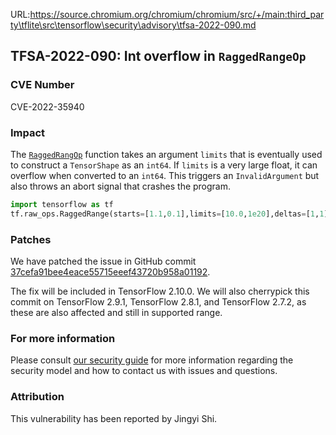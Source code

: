 URL:https://source.chromium.org/chromium/chromium/src/+/main:third_party\tflite\src\tensorflow\security\advisory\tfsa-2022-090.md
## TFSA-2022-090: Int overflow in `RaggedRangeOp`

### CVE Number
CVE-2022-35940

### Impact
The [`RaggedRangOp`](https://github.com/tensorflow/tensorflow/blob/0b6b491d21d6a4eb5fbab1cca565bc1e94ca9543/tensorflow/core/kernels/ragged_range_op.cc#L74-L88) function takes an argument `limits` that is eventually used to construct a `TensorShape` as an `int64`. If `limits` is a very large float, it can overflow when converted to an `int64`. This triggers an `InvalidArgument` but also throws an abort signal that crashes the program.
```python
import tensorflow as tf
tf.raw_ops.RaggedRange(starts=[1.1,0.1],limits=[10.0,1e20],deltas=[1,1])
```

### Patches
We have patched the issue in GitHub commit [37cefa91bee4eace55715eeef43720b958a01192](https://github.com/tensorflow/tensorflow/commit/37cefa91bee4eace55715eeef43720b958a01192).

The fix will be included in TensorFlow 2.10.0. We will also cherrypick this commit on TensorFlow 2.9.1, TensorFlow 2.8.1, and TensorFlow 2.7.2, as these are also affected and still in supported range.


### For more information
Please consult [our security guide](https://github.com/tensorflow/tensorflow/blob/master/SECURITY.md) for more information regarding the security model and how to contact us with issues and questions.


### Attribution
This vulnerability has been reported by Jingyi Shi.
